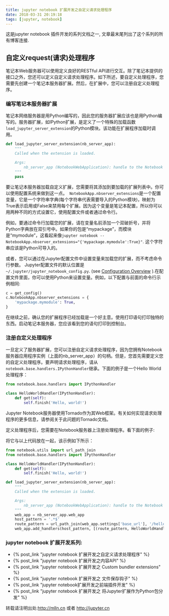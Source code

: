 ```yaml
---
title: jupyter notebook 扩展开发之自定义请求处理程序
date: 2018-03-31 20:19:18
tags: [jupyter, notebook]
---
```


这是jupyter notebook 插件开发的系列文档之一, 文章最末尾列出了这个系列的所有博客连接.

<!--more-->

## 自定义request(请求)处理程序

笔记本Web服务器可以使用定义良好的RESTful API进行交互。除了笔记本提供的接口之外，您还可以定义自定义请求处理程序。如下所述，要自定义处理程序，您需要先创建一个笔记本服务器扩展。然后，在扩展中，您可以注册自定义处理程序。


### 编写笔记本服务器扩展

笔记本网络服务器是用Python编写的，因此您的服务器扩展应该也是用Python编写的。服务器扩展，如IPython扩展，是定义了一个特殊的加载函数`load_jupyter_server_extension`的Python模块。该功能在扩展程序加载时调用。

```py
def load_jupyter_server_extension(nb_server_app):
    """
    Called when the extension is loaded.

    Args:
        nb_server_app (NotebookWebApplication): handle to the Notebook webserver instance.
    """
    pass
```

要让笔记本服务器加载自定义扩展，您需要将其添加到要加载的扩展列表中。你可以使用配置系统来做到这一点。` NotebookApp.nbserver_extensions`是一个配置变量，它是一个字符串字典(每个字符串代表需要导入的Python模块)，映射为True表示启用或False来禁用每个扩展。因为这个变量是笔记本配置，所以你可以用两种不同的方式设置它，使用配置文件或者通过命令行。


例如，要通过命令行加载您的扩展，请在变量名前添加一个双破折号，并将Python字典放在双引号中。如果你的包是“mypackage”，而模块是“mymodule”，这看起来像`jupyter notebook --NotebookApp.nbserver_extensions="{'mypackage.mymodule':True}"`. 这个字符串应该是Python可导入的。


或者，您可以通过在Jupyter配置文件中设置变量来加载您的扩展，而不考虑命令行参数。 Jupyter配置文件的默认位置是`~/.jupyter/jupyter_notebook_config.py`. (see [Configuration Overview](http://jupyter-notebook.readthedocs.io/en/stable/config_overview.html) ).在配置文件里面，你可以使用Python来设置变量。例如，以下配置与前面的命令行示例相同:

```py
c = get_config()
c.NotebookApp.nbserver_extensions = {
    'mypackage.mymodule': True,
}
```


在继续之前，确认您的扩展程序已经加载是一个好主意。使用打印语句打印独特的东西。启动笔记本服务器，您应该看到您的语句打印到控制台。

### 注册自定义处理程序


一旦定义了服务器扩展，您可以注册自定义请求处理程序，因为您拥有Notebook服务器应用程序实例（上面的nb_server_app）的句柄。但是，您首先需要定义您的自定义处理程序。要声明请求处理程序，请从`notebook.base.handlers.IPythonHandler`继承。下面的例子是一个Hello World处理程序：

```py
from notebook.base.handlers import IPythonHandler

class HelloWorldHandler(IPythonHandler):
    def get(self):
        self.finish('Hello, world!')
```

Jupyter Notebook服务器使用Tornado作为其Web框架。有关如何实现请求处理程序的更多信息，请参阅关于此问题的Tornado文档。

定义处理程序后，您需要在Notebook服务器上注册处理程序。看下面的例子:


将它与以上代码放在一起，该示例如下所示：

```python
from notebook.utils import url_path_join
from notebook.base.handlers import IPythonHandler

class HelloWorldHandler(IPythonHandler):
    def get(self):
        self.finish('Hello, world!')

def load_jupyter_server_extension(nb_server_app):
    """
    Called when the extension is loaded.

    Args:
        nb_server_app (NotebookWebApplication): handle to the Notebook webserver instance.
    """
    web_app = nb_server_app.web_app
    host_pattern = '.*$'
    route_pattern = url_path_join(web_app.settings['base_url'], '/hello')
    web_app.add_handlers(host_pattern, [(route_pattern, HelloWorldHandler)])
```

### jupyter notebook 扩展开发系列:

- {% post_link "jupyter notebook 扩展开发之自定义请求处理程序" %}
- {% post_link "jupyter notebook 扩展开发之内容API" %}
- {% post_link "jupyter notebook 扩展开发之 Custom bundler extensions" %}
- {% post_link "jupyter notebook 扩展开发之  文件保存钩子" %}
- {% post_link "jupyter notebook扩展开发之前端插件开发" %}
- {% post_link "jupyter notebook 扩展开发之 将Jupyter扩展作为Python包分发" %}




转载请注明出处:http://mlln.cn 或者 http://jupyter.cn